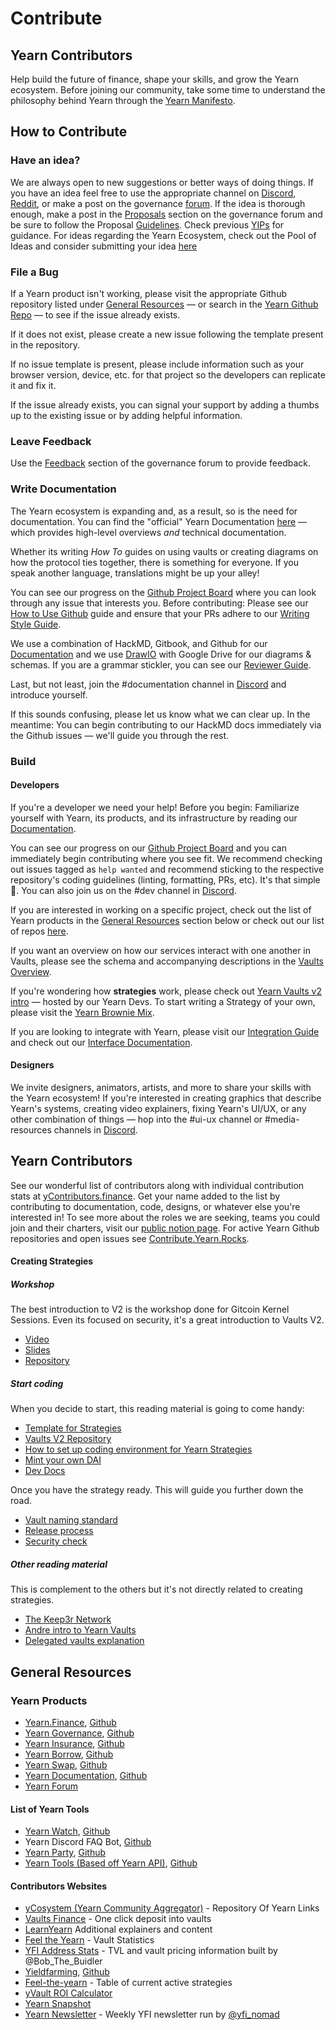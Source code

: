 # Contribute

## Yearn Contributors

Help build the future of finance, shape your skills, and grow the Yearn ecosystem. Before joining our community, take some time to understand the philosophy behind Yearn through the [Yearn Manifesto](https://gov.yearn.finance/t/how-we-think-about-yearn/7137).

## How to Contribute

### Have an idea?

We are always open to new suggestions or better ways of doing things. If you have an idea feel free to use the appropriate channel on [Discord](http://discord.yearn.finance), [Reddit](https://www.reddit.com/r/yearn_finance/), or make a post on the governance [forum](https://gov.yearn.finance/c/general-chat/7). If the idea is thorough enough, make a post in the [Proposals](https://gov.yearn.finance/c/proposals/5) section on the governance forum and be sure to follow the Proposal [Guidelines](https://gov.yearn.finance/t/proposal-how-to/106). Check previous [YIPs](https://yips.yearn.finance/all-yip) for guidance. For ideas regarding the Yearn Ecosystem, check out the Pool of Ideas and consider submitting your idea [here](https://yearnfinance.notion.site/yearnfinance/Pool-of-Ideas-d75383ade9154d8bb6163388c6c2b39b)

### File a Bug

If a Yearn product isn't working, please visit the appropriate Github repository listed under [General Resources](#general-resources) — or search in the [Yearn Github Repo](https://github.com/yearn/yearn-protocol) — to see if the issue already exists.

If it does not exist, please create a new issue following the template present in the repository.

If no issue template is present, please include information such as your browser version, device, etc. for that project so the developers can replicate it and fix it.

If the issue already exists, you can signal your support by adding a thumbs up to the existing issue or by adding helpful information.

### Leave Feedback

Use the [Feedback](https://gov.yearn.finance/c/feedback/2) section of the governance forum to provide feedback.

### Write Documentation

The Yearn ecosystem is expanding and, as a result, so is the need for documentation. You can find the "official" Yearn Documentation [here](https://docs.yearn.finance/) — which provides high-level overviews _and_ technical documentation.

Whether its writing _How To_ guides on using vaults or creating diagrams on how the protocol ties together, there is something for everyone. If you speak another language, translations might be up your alley!

You can see our progress on the [Github Project Board](https://github.com/orgs/yearn/projects/2) where you can look through any issue that interests you. Before contributing: Please see our [How to Use Github](https://hackmd.io/4U35op0ORoGT24lzPhbGNQ) guide and ensure that your PRs adhere to our [Writing Style Guide](https://hackmd.io/dXQecpkJQX6XRy4y7k7j3g).

We use a combination of HackMD, Gitbook, and Github for our [Documentation](https://docs.yearn.finance/) and we use [DrawIO](https://draw.io) with Google Drive for our diagrams & schemas. If you are a grammar stickler, you can see our [Reviewer Guide](https://hackmd.io/juTKNn3xTpKJgFDo2AglLw).

Last, but not least, join the #documentation channel in [Discord](https://discord.com/invite/6PNv2nF) and introduce yourself.

If this sounds confusing, please let us know what we can clear up. In the meantime: You can begin contributing to our HackMD docs immediately via the Github issues — we'll guide you through the rest.

### Build

#### Developers

If you're a developer we need your help! Before you begin: Familiarize yourself with Yearn, its products, and its infrastructure by reading our [Documentation](https://docs.yearn.finance/).

You can see our progress on our [Github Project Board](https://github.com/orgs/yearn/projects/1) and you can immediately begin contributing where you see fit. We recommend checking out issues tagged as `help wanted` and recommend sticking to the respective repository's coding guidelines (linting, formatting, PRs, etc). It's that simple 🙂. You can also join us on the #dev channel in [Discord](https://discord.com/invite/6PNv2nF).

If you are interested in working on a specific project, check out the list of Yearn products in the [General Resources](#general-resources) section below or check out our list of repos [here](https://docs.yearn.finance/developers/code-repositories).

If you want an overview on how our services interact with one another in Vaults, please see the schema and accompanying descriptions in the [Vaults Overview](https://docs.yearn.finance/yearn-finance/yvaults/overview).

If you're wondering how **strategies** work, please check out [Yearn Vaults v2 intro](https://www.youtube.com/watch?v=C0fsYiCI54g) — hosted by our Yearn Devs. To start writing a Strategy of your own, please visit the [Yearn Brownie Mix](https://github.com/yearn/brownie-strategy-mix).

If you are looking to integrate with Yearn, please visit our [Integration Guide](https://docs.yearn.finance/developers/integration-guide) and check out our [Interface Documentation](https://docs.yearn.finance/developers/misc-resources/smart-contract-integration).

#### Designers

We invite designers, animators, artists, and more to share your skills with the Yearn ecosystem! If you're interested in creating graphics that describe Yearn's systems, creating video explainers, fixing Yearn's UI/UX, or any other combination of things — hop into the #ui-ux channel or #media-resources channels in [Discord](https://docs.yearn.finance/developers/yvaults-documentation/vault-interfaces).

## Yearn Contributors

See our wonderful list of contributors along with individual contribution stats at [yContributors.finance](https://ycontributors.finance/). Get your name added to the list by contributing to documentation, code, designs, or whatever else you're interested in! To see more about the roles we are seeking, teams you could join and their charters, visit our [public notion page](https://yearnfinance.notion.site). For active Yearn Github repositories and open issues see [Contribute.Yearn.Rocks](https://contribute.yearn.rocks).

#### Creating Strategies

##### Workshop

The best introduction to V2 is the workshop done for Gitcoin Kernel Sessions. Even its focused on security, it's a great introduction to Vaults V2.

- [Video](https://www.youtube.com/watch?v=C0fsYiCI54g)
- [Slides](https://docs.google.com/presentation/d/1pFaeWGWXTJcp1-zBdXDzHx4HHWI_MqlFF2PCJenYts4/edit?usp=sharing)
- [Repository](https://github.com/storming0x/yearn-vaults-v2-intro/tree/feat/kernel-session)

##### Start coding

When you decide to start, this reading material is going to come handy:

- [Template for Strategies](https://github.com/yearn/brownie-strategy-mix)
- [Vaults V2 Repository](https://github.com/yearn/yearn-vaults)
- [How to set up coding environment for Yearn Strategies](https://sambacha.github.io/yearn-vaults/index.html)
- [Mint your own DAI](https://medium.com/ethereum-grid/forking-ethereum-mainnet-mint-your-own-dai-d8b62a82b3f7)
- [Dev Docs](https://docs.yearn.finance/developers/deployed-contracts-registry)

Once you have the strategy ready. This will guide you further down the road.

- [Vault naming standard](https://github.com/iearn-finance/yearn-assets/blob/master/naming-standard.md)
- [Release process](https://github.com/yearn/yearn-vaults/blob/master/docs/OPERATIONS.md)
- [Security check](https://docs.google.com/document/d/1hBKB73kJPQM71enrG8xoSFj7wxYmczUlgigyq2KkcTE/edit#heading=h.4ieoeyetfrxm)

##### Other reading material

This is complement to the others but it's not directly related to creating strategies.

- [The Keep3r Network](https://macarse.medium.com/the-keep3r-network-experiment-bb1c5182bda3)
- [Andre intro to Yearn Vaults](https://medium.com/iearn/yearn-finance-v2-af2c6a6a3613)
- [Delegated vaults explanation](https://medium.com/iearn/delegated-vaults-explained-fa81f1c3fce2)

## General Resources

### Yearn Products

- [Yearn.Finance](https://yearn.finance/), [Github](https://github.com/yearn/iearn-finance)
- [Yearn Governance](https://ygov.finance/), [Github](https://github.com/yearn/ygov-finance)
- [Yearn Insurance](https://yinsure.finance/), [Github](https://github.com/yearn/yinsure-finance)
- [Yearn Borrow](https://yborrow.finance/), [Github](https://github.com/yearn/iborrow-finance)
- [Yearn Swap](https://yswap.exchange/), [Github](https://github.com/yearn/yswap-finance)
- [Yearn Documentation](https://docs.yearn.finance/), [Github](https://github.com/yearn/yearn-docs)
- [Yearn Forum](https://gov.yearn.finance/)

#### List of Yearn Tools

- [Yearn Watch](https://yearn.watch/), [Github](https://github.com/yearn/yearn-watch)
- Yearn Discord FAQ Bot, [Github](https://github.com/dgornjakovic/yfi-faq-bot)
- [Yearn Party](https://yearn.party/), [Github](https://github.com/x48-crypto/yearn-party)
- [Yearn Tools (Based off Yearn API)](https://yearn.tools/), [Github](https://github.com/yearn-integrations/api)

#### Contributors Websites

- [yCosystem (Yearn Community Aggregator)](https://ycosystem.info/) - Repository Of Yearn Links
- [Vaults Finance](https://vaults.finance/) - One click deposit into vaults
- [LearnYearn](https://learnyearn.finance/) Additional explainers and content
- [Feel the Yearn](https://feel-the-yearn.app/vaults) - Vault Statistics
- [YFI Address Stats](https://www.yfistats.com/) - TVL and vault pricing information built by @Bob_The_Buidler
- [Yieldfarming](https://yieldfarming.info/), [Github](https://github.com/yieldfarming/yieldfarming)
- [Feel-the-yearn](https://feel-the-yearn.app) - Table of current active strategies
- [yVault ROI Calculator](https://yvault-roi.netlify.app/)
- [Yearn Snapshot](https://yearn.snapshot.page/)
- [Yearn Newsletter](https://yearn.substack.com/) - Weekly YFI newsletter run by [@yfi_nomad](https://twitter.com/yfi_nomad)
